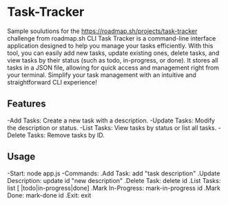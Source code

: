 # Task-Tracker
Sample soulutions for the https://roadmap.sh/projects/task-tracker challenge from roadmap.sh
CLI Task Tracker is a command-line interface application designed to help you manage your tasks efficiently. With this tool, you can easily add new tasks, update existing ones, delete tasks, and view tasks by their status (such as todo, in-progress, or done). It stores all tasks in a JSON file, allowing for quick access and management right from your terminal. Simplify your task management with an intuitive and straightforward CLI experience!

## Features
-Add Tasks: Create a new task with a description.
-Update Tasks: Modify the description or status.
-List Tasks: View tasks by status or list all tasks.
-Delete Tasks: Remove tasks by ID.


## Usage
-Start:
   node app.js
-Commands:
.Add Task: add "task description"
.Update Description: update id "new description"
.Delete Task: delete id
.List Tasks: list [ |todo|in-progress|done]
.Mark In-Progress: mark-in-progress id
.Mark Done: mark-done id
.Exit: exit
